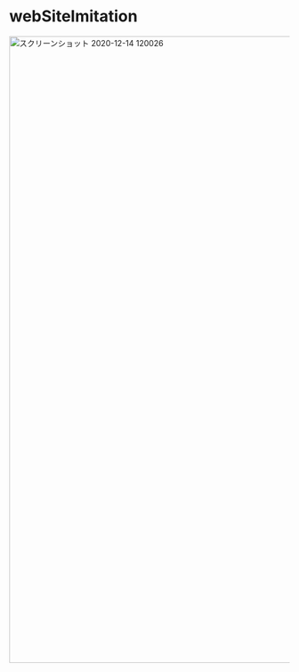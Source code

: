# webSiteImitation

<img width="1128" alt="スクリーンショット 2020-12-14 120026" src="https://user-images.githubusercontent.com/70265286/102035741-8cebff80-3e04-11eb-9b68-bea60e7c5ec9.png">
